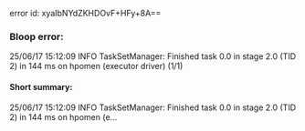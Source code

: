 error id: xyaIbNYdZKHDOvF+HFy+8A==
### Bloop error:

25/06/17 15:12:09 INFO TaskSetManager: Finished task 0.0 in stage 2.0 (TID 2) in 144 ms on hpomen (executor driver) (1/1)
#### Short summary: 

25/06/17 15:12:09 INFO TaskSetManager: Finished task 0.0 in stage 2.0 (TID 2) in 144 ms on hpomen (e...